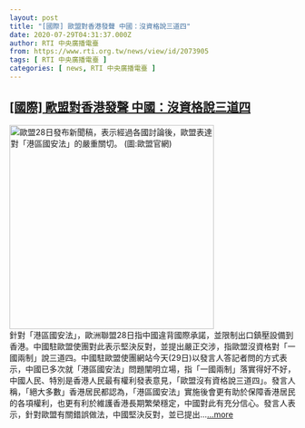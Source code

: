 ```yaml
---
layout: post
title: "[國際] 歐盟對香港發聲 中國：沒資格說三道四"
date: 2020-07-29T04:31:37.000Z
author: RTI 中央廣播電臺
from: https://www.rti.org.tw/news/view/id/2073905
tags: [ RTI 中央廣播電臺 ]
categories: [ news, RTI 中央廣播電臺 ]
---
```

<!--1595997097000-->
[[國際] 歐盟對香港發聲 中國：沒資格說三道四](https://www.rti.org.tw/news/view/id/2073905)
------

<div>
<img src="https://static.rti.org.tw/assets/thumbnails/2020/07/29/a3f0b96dfd467053902ae667a3e48a91.jpg" width="360" alt="歐盟28日發布新聞稿，表示經過各國討論後，歐盟表達對「港區國安法」的嚴重關切。 (圖:歐盟官網)" title="歐盟28日發布新聞稿，表示經過各國討論後，歐盟表達對「港區國安法」的嚴重關切。 (圖:歐盟官網)"><br>針對「港區國安法」，歐洲聯盟28日指中國違背國際承諾，並限制出口鎮壓設備到香港。中國駐歐盟使團對此表示堅決反對，並提出嚴正交涉，指歐盟沒資格對「一國兩制」說三道四。中國駐歐盟使團網站今天(29日)以發言人答記者問的方式表示，中國已多次就「港區國安法」問題闡明立場，指「一國兩制」落實得好不好，中國人民、特別是香港人民最有權利發表意見，「歐盟沒有資格說三道四」。發言人稱，「絕大多數」香港居民都認為，「港區國安法」實施後會更有助於保障香港居民的各項權利，也更有利於維護香港長期繁榮穩定，中國對此有充分信心。發言人表示，針對歐盟有關錯誤做法，中國堅決反對，並已提出...<a target="_blank" href="https://www.rti.org.tw/news/view/id/2073905">...more</a>
</div>
